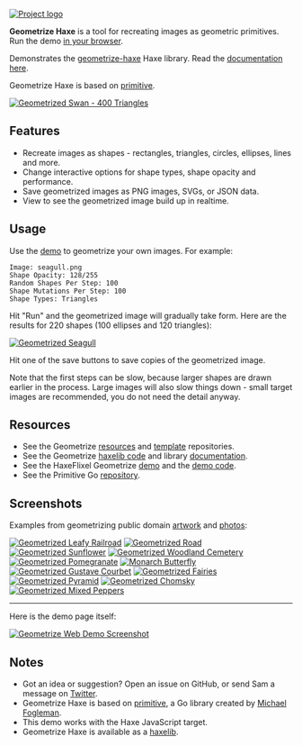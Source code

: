 [![Project logo](https://github.com/Tw1ddle/geometrize-haxe-web/blob/master/screenshots/logo.png?raw=true "Geometrize Haxe Web Demo Project logo")](http://www.samcodes.co.uk/project/geometrize-haxe-web/)

**Geometrize Haxe** is a tool for recreating images as geometric primitives. Run the demo [in your browser](http://www.samcodes.co.uk/project/geometrize-haxe-web/).

Demonstrates the [geometrize-haxe](https://github.com/Tw1ddle/geometrize-haxe) Haxe library. Read the [documentation here](http://tw1ddle.github.io/geometrize-haxe/).

Geometrize Haxe is based on [primitive](https://github.com/fogleman/primitive).

[![Geometrized Swan - 400 Triangles](https://github.com/Tw1ddle/geometrize-haxe-web/blob/master/screenshots/swan.jpg?raw=true "Geometrized Swan - 400 Triangles")](http://www.samcodes.co.uk/project/geometrize-haxe-web/)

## Features
* Recreate images as shapes - rectangles, triangles, circles, ellipses, lines and more.
* Change interactive options for shape types, shape opacity and performance.
* Save geometrized images as PNG images, SVGs, or JSON data.
* View to see the geometrized image build up in realtime.

## Usage

Use the [demo](http://www.samcodes.co.uk/project/geometrize-haxe-web/) to geometrize your own images. For example:

```
Image: seagull.png
Shape Opacity: 128/255
Random Shapes Per Step: 100
Shape Mutations Per Step: 100
Shape Types: Triangles
```

Hit "Run" and the geometrized image will gradually take form. Here are the results for 220 shapes (100 ellipses and 120 triangles):

[![Geometrized Seagull](https://github.com/Tw1ddle/geometrize-haxe-web/blob/master/screenshots/seagull.jpg?raw=true "Geometrized Seagull - 100 Ellipses, 120 Triangles")](http://www.samcodes.co.uk/project/geometrize-haxe-web/)

Hit one of the save buttons to save copies of the geometrized image.

Note that the first steps can be slow, because larger shapes are drawn earlier in the process. Large images will also slow things down - small target images are recommended, you do not need the detail anyway.

## Resources

* See the Geometrize [resources](https://github.com/Tw1ddle/geometrize-resources) and [template](https://github.com/Tw1ddle/geometrize-templates) repositories.
* See the Geometrize [haxelib code](https://github.com/Tw1ddle/geometrize-haxe) and library [documentation](http://tw1ddle.github.io/geometrize-haxe/).
* See the HaxeFlixel Geometrize [demo](http://tw1ddle.github.io/geometrize-haxe-demo/) and the [demo code](https://github.com/Tw1ddle/geometrize-haxe-demo/).
* See the Primitive Go [repository](https://github.com/fogleman/primitive).

## Screenshots

Examples from geometrizing public domain [artwork](https://commons.wikimedia.org/wiki/Category:Paintings_by_painter) and [photos](https://www.pexels.com/public-domain-images/):

[![Geometrized Leafy Railroad](https://github.com/Tw1ddle/geometrize-haxe-web/blob/master/screenshots/leafy_railroad.jpg?raw=true "Leafy Railroad")](http://www.samcodes.co.uk/project/geometrize-haxe-web/)
[![Geometrized Road](https://github.com/Tw1ddle/geometrize-haxe-web/blob/master/screenshots/road.jpg?raw=true "Road")](http://www.samcodes.co.uk/project/geometrize-haxe-web/)
[![Geometrized Sunflower](https://github.com/Tw1ddle/geometrize-haxe-web/blob/master/screenshots/sunflower.jpg?raw=true "Sunflower")](http://www.samcodes.co.uk/project/geometrize-haxe-web/)
[![Geometrized Woodland Cemetery](https://github.com/Tw1ddle/geometrize-haxe-web/blob/master/screenshots/woodland_cemetery.jpg?raw=true "Woodland Cemetery")](http://www.samcodes.co.uk/project/geometrize-haxe-web/)
[![Geometrized Pomegranate](https://github.com/Tw1ddle/geometrize-haxe-web/blob/master/screenshots/pomegranate.jpg?raw=true "Pomegranate")](http://www.samcodes.co.uk/project/geometrize-haxe-web/)
[![Monarch Butterfly](https://github.com/Tw1ddle/geometrize-haxe-web/blob/master/screenshots/monarch_butterfly.jpg?raw=true "Monarch Butterfly")](http://www.samcodes.co.uk/project/geometrize-haxe-web/)
[![Geometrized Gustave Courbet](https://github.com/Tw1ddle/geometrize-haxe-web/blob/master/screenshots/gustave_courbet.jpg?raw=true "Gustave Courbet")](http://www.samcodes.co.uk/project/geometrize-haxe-web/)
[![Geometrized Fairies](https://github.com/Tw1ddle/geometrize-haxe-web/blob/master/screenshots/fairies.jpg?raw=true "Fairies")](http://www.samcodes.co.uk/project/geometrize-haxe-web/)
[![Geometrized Pyramid](https://github.com/Tw1ddle/geometrize-haxe-web/blob/master/screenshots/pyramid.jpg?raw=true "Pyramid")](http://www.samcodes.co.uk/project/geometrize-haxe-web/)
[![Geometrized Chomsky](https://github.com/Tw1ddle/geometrize-haxe-web/blob/master/screenshots/chomsky.jpg?raw=true "Noam Chomsky")](http://www.samcodes.co.uk/project/geometrize-haxe-web/)
[![Geometrized Mixed Peppers](https://github.com/Tw1ddle/geometrize-haxe-web/blob/master/screenshots/mixed_peppers.jpg?raw=true "Mixed Peppers")](http://www.samcodes.co.uk/project/geometrize-haxe-web/)

---

Here is the demo page itself:

[![Geometrize Web Demo Screenshot](https://github.com/Tw1ddle/geometrize-haxe-web/blob/master/screenshots/mixed_fruit_demo.jpg?raw=true "Geometrized Mixed Fruit")](http://www.samcodes.co.uk/project/geometrize-haxe-web/)

## Notes
* Got an idea or suggestion? Open an issue on GitHub, or send Sam a message on [Twitter](https://twitter.com/Sam_Twidale).
* Geometrize Haxe is based on [primitive](https://github.com/fogleman/primitive), a Go library created by [Michael Fogleman](https://github.com/fogleman).
* This demo works with the Haxe JavaScript target.
* Geometrize Haxe is available as a [haxelib](https://lib.haxe.org/p/geometrize-haxe).
